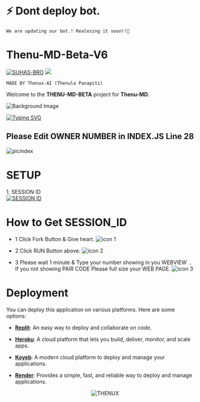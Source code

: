 # ⚡ Dont deploy bot. 

```We are updating our bot.! Realesing it soon!!🌟```



# Thenu-MD-Beta-V6


[![SUHAS-BRO](https://readme-typing-svg.demolab.com?font=Anton&size=30&pause=998&color=008000&background=F7F2F20A&vCenter=true&random=false&width=480&lines=Hello+Everyone%F0%9F%91%8B!;This+is+Thenu+MD+BETA)](https://github.com/darkhackersl)
<a><img src='https://i.imgur.com/LyHic3i.gif'/></a>


```MADE BY Thenux-AI (Thenula Panapiti)```

Welcome to the **THENU-MD-BETA** project for **Thenu-MD**. 

![Background Image](https://i.ibb.co/QXW2jmR/NEW-BETA.png)

 <a href="https://git.io/typing-svg"><img src="https://readme-typing-svg.demolab.com?font=EB+Garamond&weight=800&size=28&duration=4000&pause=1000&random=false&width=435&lines=+•★⃝ THENU-+MD-+V6.0.0★⃝•;MULTI-DEVICE+WHATSAPP+BOT;DEVELOPED+BY+SUHAS+BRO;RELEASED+DATE+15%2F11%2F2024." alt="Typing SVG" /></a>
 </p>

 ## Please Edit OWNER NUMBER in INDEX.JS Line 28
 
![picindex](https://i.ibb.co/FJTf4zM/Screenshot-2024-12-04-132045.png)

# SETUP
<p align="left">1. SESSION ID 
    <br>
<a href='https://replit.com/@thenulapanapit2/Thenu-MD-BETA-Pair-2' target="_blank"><img alt='SESSION ID' src='https://img.shields.io/badge/SESSION ID-100000?style=for-the-badge&logo=scan&logoColor=white&labelColor=black&color=black'/></a></p>


# How to Get SESSION_ID

- 1 Click Fork Button & Give heart.
![icon 1](https://i.ibb.co/ZW7CSj4/Screenshot-2024-12-04-124823.png)

- 2 Click RUN Button above.
  ![icon 2](https://i.ibb.co/F3qzkcZ/Screenshot-2024-12-04-125220.png)

- 3 Please wait 1 minute & Type your number showing in you WEBVIEW .. If you not showing PAIR CODE Please full size your WEB PAGE.
![icon 3](https://i.ibb.co/6s1y2S1/Screenshot-2024-12-04-125609.png)

# Deployment

You can deploy this application on various platforms. Here are some options:

- **[Replit](https://replit.com/)**: An easy way to deploy and collaborate on code.
- **[Heroku](https://www.heroku.com/)**: A cloud platform that lets you build, deliver, monitor, and scale apps.
- **[Koyeb](https://www.koyeb.com/)**: A modern cloud platform to deploy and manage your applications.
- **[Render](https://render.com/)**: Provides a simple, fast, and reliable way to deploy and manage applications.


  <p align="center">
        <img src="https://raw.githubusercontent.com/bornmay/bornmay/Update/svg/Bottom.svg" alt="THENUX" />
</p>

